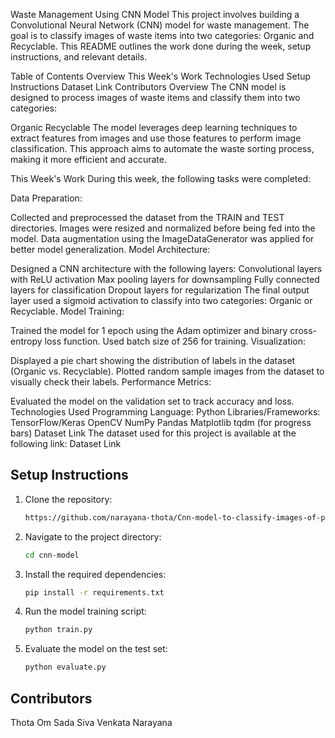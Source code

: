 Waste Management Using CNN Model
This project involves building a Convolutional Neural Network (CNN) model for waste management. The goal is to classify images of waste items into two categories: Organic and Recyclable. This README outlines the work done during the week, setup instructions, and relevant details.

Table of Contents
Overview
This Week's Work
Technologies Used
Setup Instructions
Dataset Link
Contributors
Overview
The CNN model is designed to process images of waste items and classify them into two categories:

Organic
Recyclable
The model leverages deep learning techniques to extract features from images and use those features to perform image classification. This approach aims to automate the waste sorting process, making it more efficient and accurate.

This Week's Work
During this week, the following tasks were completed:

Data Preparation:

Collected and preprocessed the dataset from the TRAIN and TEST directories.
Images were resized and normalized before being fed into the model.
Data augmentation using the ImageDataGenerator was applied for better model generalization.
Model Architecture:

Designed a CNN architecture with the following layers:
Convolutional layers with ReLU activation
Max pooling layers for downsampling
Fully connected layers for classification
Dropout layers for regularization
The final output layer used a sigmoid activation to classify into two categories: Organic or Recyclable.
Model Training:

Trained the model for 1 epoch using the Adam optimizer and binary cross-entropy loss function.
Used batch size of 256 for training.
Visualization:

Displayed a pie chart showing the distribution of labels in the dataset (Organic vs. Recyclable).
Plotted random sample images from the dataset to visually check their labels.
Performance Metrics:

Evaluated the model on the validation set to track accuracy and loss.
Technologies Used
Programming Language: Python
Libraries/Frameworks:
TensorFlow/Keras
OpenCV
NumPy
Pandas
Matplotlib
tqdm (for progress bars)
Dataset Link
The dataset used for this project is available at the following link:
Dataset Link
## Setup Instructions  

1. Clone the repository:  
   ```bash  
   https://github.com/narayana-thota/Cnn-model-to-classify-images-of-plasticwaste.git 
2. Navigate to the project directory:
   ```bash
   cd cnn-model  
3. Install the required dependencies:
   ```bash
   pip install -r requirements.txt  
4. Run the model training script:
   ```bash
   python train.py  
5. Evaluate the model on the test set:
   ```bash
   python evaluate.py  
## Contributors
Thota Om Sada Siva Venkata Narayana
   
   
